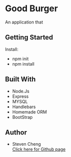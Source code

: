 <h1><strong>Good Burger</strong></h1>
<tr>
<p>An application that
</p>

<h2>Getting Started</h2>
<tr>
<p>Install:</p>
<ul>
<li>npm init</li>
<li>npm install</li>
</ul>

<h2>Built With</h2>
<ul>
<li>Node.Js</li>
<li>Express</li>
<li>MYSQL</li>
<li>Handlebars</li>
<li>Homemade ORM</li>
<li>BootStrap</li>
</ul>



<h2>Author</h2>
<ul>
  <li>Steven Cheng</li>
  <a href="https://github.com/WslyStvnChng/">Click here for Github page</a>
    </ul>


